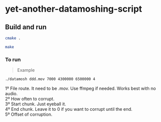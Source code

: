 # yet-another-datamoshing-script
## Build and run
```bash
cmake .
```
```bash
make
```
### To run
> Example
```bash
./datamosh ddd.mov 7000 4300000 6500000 4
```
1º File route. It need to be .mov. Use ffmpeg if needed. Works best with no audio.  
2º How often to corrupt.  
3º Start chunk. Just eyeball it.  
4º End chunk. Leave it to 0 if you want to corrupt until the end.  
5º Offset of corruption.  
